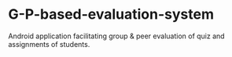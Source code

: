 G-P-based-evaluation-system
===========================

Android application facilitating group &amp; peer evaluation of quiz and assignments of students.
